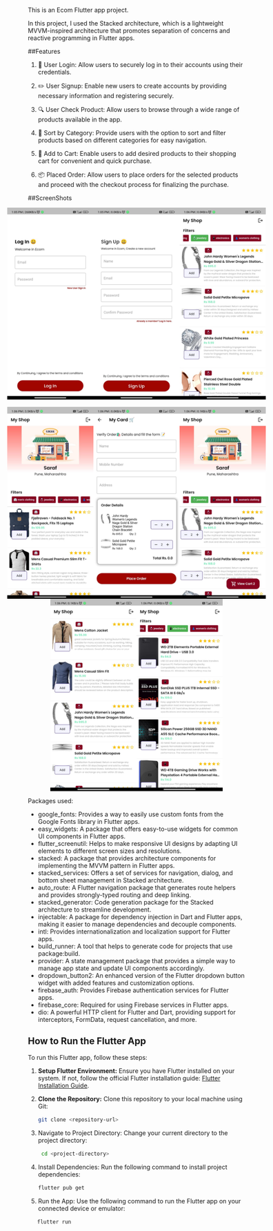 This is an Ecom Flutter app project.

In this project, I used the Stacked architecture, which is a lightweight MVVM-inspired architecture that promotes separation of concerns and reactive programming in Flutter apps.


##Features
1. 🔐 User Login: Allow users to securely log in to their accounts using their credentials.

2. ✏️ User Signup: Enable new users to create accounts by providing necessary information and registering securely.

3. 🔍 User Check Product: Allow users to browse through a wide range of products available in the app.

4. 🔄 Sort by Category: Provide users with the option to sort and filter products based on different categories for easy navigation.

5. 🛒 Add to Cart: Enable users to add desired products to their shopping cart for convenient and quick purchase.

6. 📦 Placed Order: Allow users to place orders for the selected products and proceed with the checkout process for finalizing the purchase.

##ScreenShots
<div style="display:flex; justify-content:center;">
    <img src="screenshot/IMG-20240211-WA0006.jpg" alt="screenshot1" width="200" />
    <img src="screenshot/IMG-20240211-WA0002.jpg" alt="screenshot2" width="200" />
    <img src="screenshot/IMG-20240211-WA0003.jpg" alt="screenshot3" width="200" />
</div>
<br>
<div style="display:flex; justify-content:center;">
    <img src="screenshot/IMG-20240211-WA0004.jpg" alt="screenshot1" width="200" />
    <img src="screenshot/IMG-20240211-WA0001.jpg" alt="screenshot2" width="200" />
    <img src="screenshot/IMG-20240211-WA0007.jpg" alt="screenshot3" width="200" />
</div>
<div style="display:flex; justify-content:center;">
    <img src="screenshot/IMG-20240211-WA0008.jpg" alt="screenshot1" width="200" />
    <img src="screenshot/IMG-20240211-WA0005.jpg" alt="screenshot2" width="200" />
</div>

 




Packages used:
- google_fonts: Provides a way to easily use custom fonts from the Google Fonts library in Flutter apps.
- easy_widgets: A package that offers easy-to-use widgets for common UI components in Flutter apps.
- flutter_screenutil: Helps to make responsive UI designs by adapting UI elements to different screen sizes and resolutions.
- stacked: A package that provides architecture components for implementing the MVVM pattern in Flutter apps.
- stacked_services: Offers a set of services for navigation, dialog, and bottom sheet management in Stacked architecture.
- auto_route: A Flutter navigation package that generates route helpers and provides strongly-typed routing and deep linking.
- stacked_generator: Code generation package for the Stacked architecture to streamline development.
- injectable: A package for dependency injection in Dart and Flutter apps, making it easier to manage dependencies and decouple components.
- intl: Provides internationalization and localization support for Flutter apps.
- build_runner: A tool that helps to generate code for projects that use package:build.
- provider: A state management package that provides a simple way to manage app state and update UI components accordingly.
- dropdown_button2: An enhanced version of the Flutter dropdown button widget with added features and customization options.
- firebase_auth: Provides Firebase authentication services for Flutter apps.
- firebase_core: Required for using Firebase services in Flutter apps.
- dio: A powerful HTTP client for Flutter and Dart, providing support for interceptors, FormData, request cancellation, and more.

## How to Run the Flutter App

To run this Flutter app, follow these steps:

1. **Setup Flutter Environment:** Ensure you have Flutter installed on your system. If not, follow the official Flutter installation guide: [Flutter Installation Guide](https://flutter.dev/docs/get-started/install).

2. **Clone the Repository:** Clone this repository to your local machine using Git:
   ```bash
   git clone <repository-url>
   ```
3. Navigate to Project Directory: Change your current directory to the project directory:
   ```bash
    cd <project-directory>  
   ``` 
   
4. Install Dependencies: Run the following command to install project dependencies:
   ```bash
   flutter pub get
   ```
5. Run the App: Use the following command to run the Flutter app on your connected device or emulator:
  ```bash
     flutter run
```

